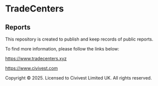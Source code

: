 # TradeCenters

## Reports
This repository is created to publish and keep records of public reports.

To find more information, please follow the links below:

https://www.tradecenters.xyz

https://www.civivest.com

Copyright © 2025. Licensed to Civivest Limited UK. All rights reserved.

